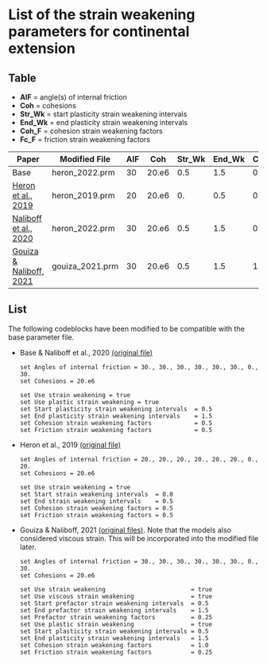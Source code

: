 # List of the strain weakening parameters for continental extension


## Table

- **AIF** = angle(s) of internal friction
- **Coh** = cohesions
- **Str_Wk** = start plasticity strain weakening intervals
- **End_Wk** = end plasticity strain weakening intervals
- **Coh_F** = cohesion strain weakening factors
- **Fc_F** = friction strain weakening factors

| Paper | Modified File | AIF | Coh | Str_Wk | End_Wk | Coh_F | Fc_F
| --- | --- | --- | --- | --- | --- | --- | --- |
| Base | heron_2022.prm | 30 | 20.e6 | 0.5 | 1.5 | 0.5 | 0.5 |
| [Heron et al., 2019](https://agupubs.onlinelibrary.wiley.com/doi/full/10.1029/2019TC005578) | heron_2019.prm | 20 | 20.e6 | 0. | 0.5 | 0.5 | 0.5 |
| [Naliboff et al., 2020](https://agupubs.onlinelibrary.wiley.com/doi/full/10.1029/2019GL086611) | heron_2022.prm | 30 | 20.e6 | 0.5 | 1.5 | 0.5 | 0.5 |
| [Gouiza & Naliboff, 2021](https://www.nature.com/articles/s41467-021-24945-5) | gouiza_2021.prm | 30 | 20.e6 | 0.5 | 1.5 | 1.0 | 0.25


## List

The following codeblocks have been modified to be compatible with the base parameter file.

- Base & Naliboff et al., 2020 [(original file)](https://github.com/naliboff/aspect/blob/naliboff_etal_2020_grl/naliboff_etal_2020_grl.prm)
  ```
  set Angles of internal friction = 30., 30., 30., 30., 30., 30., 0., 30.
  set Cohesions = 20.e6

  set Use strain weakening = true
  set Use plastic strain weakening = true
  set Start plasticity strain weakening intervals  = 0.5
  set End plasticity strain weakening intervals    = 1.5
  set Cohesion strain weakening factors            = 0.5
  set Friction strain weakening factors            = 0.5
  ```

- Heron et al., 2019 [(original file)](https://github.com/heronphi/HeronTectonics2019/blob/master/HeronTectonics_M1.prm)

  ```
  set Angles of internal friction = 20., 20., 20., 20., 20., 20., 0., 20.
  set Cohesions = 20.e6

  set Use strain weakening = true
  set Start strain weakening intervals  = 0.0
  set End strain weakening intervals    = 0.5
  set Cohesion strain weakening factors = 0.5
  set Friction strain weakening factors = 0.5
  ```

- Gouiza & Naliboff, 2021 [(original files)](https://github.com/naliboff/aspect/tree/labrador_sea_gouiza_naliboff_2020/labrador_sea_gouiza_naliboff_2020_models). Note that the models also considered viscous strain. This will be incorporated into the modified file later.

  ```
  set Angles of internal friction = 30., 30., 30., 30., 30., 30., 0., 30.
  set Cohesions = 20.e6

  set Use strain weakening                        = true
  set Use viscous strain weakening                = true
  set Start prefactor strain weakening intervals  = 0.5 
  set End prefactor strain weakening intervals    = 1.5 
  set Prefactor strain weakening factors          = 0.25 
  set Use plastic strain weakening                = true
  set Start plasticity strain weakening intervals = 0.5
  set End plasticity strain weakening intervals   = 1.5
  set Cohesion strain weakening factors           = 1.0
  set Friction strain weakening factors           = 0.25
  ```
